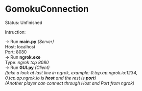 # GomokuConnection
Status: Unfinished

Intruction:

-> Run **main.py** *(Server)*\
   Host: localhost\
   Port: 8080\
-> Run **ngrok.exe**\
      Type: *ngrok tcp 8080*\
-> Run **GUI.py** *(Client)*\
   *(take a look at last line in ngrok, example: 0.tcp.ap.ngrok.io:1234, 0.tcp.ap.ngrok.io is **host** and the rest is **port**)*\
   *(Another player can connect through Host and Port from ngrok)*

